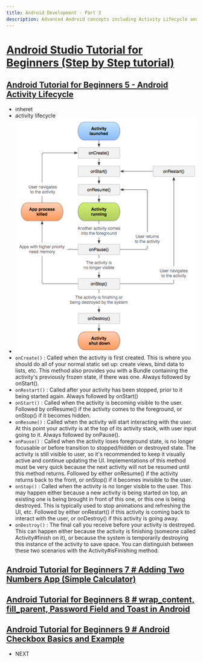 ```yaml
---
title: Android Development - Part 3
description: Advanced Android concepts including Activity Lifecycle and app state management
---
```


# [Android Studio Tutorial for Beginners (Step by Step tutorial)](https://www.youtube.com/playlist?list=PLS1QulWo1RIbb1cYyzZpLFCKvdYV_yJ-E)

## [Android Tutorial for Beginners 5 - Android Activity Lifecycle](https://www.youtube.com/watch?v=odqACn2Vgic&list=PLS1QulWo1RIbb1cYyzZpLFCKvdYV_yJ-E&index=6)

- inheret
- activity lifecycle
- ![activ](/src/assets/documontations/challenges/activity_lifecycle.png)
- `onCreate()` : Called when the activity is first created. This is where you should do all of your normal static set up: create views, bind data to lists, etc. This method also provides you with a Bundle containing the activity's previously frozen state, if there was one.
  Always followed by onStart().
- `onRestart()` : Called after your activity has been stopped, prior to it being started again.
  Always followed by onStart()
- `onStart()` : Called when the activity is becoming visible to the user.
  Followed by onResume() if the activity comes to the foreground, or onStop() if it becomes hidden.
- `onResume()` : Called when the activity will start interacting with the user. At this point your activity is at the top of its activity stack, with user input going to it.
  Always followed by onPause().
- `onPause()` : Called when the activity loses foreground state, is no longer focusable or before transition to stopped/hidden or destroyed state. The activity is still visible to user, so it's recommended to keep it visually active and continue updating the UI. Implementations of this method must be very quick because the next activity will not be resumed until this method returns.
  Followed by either onResume() if the activity returns back to the front, or onStop() if it becomes invisible to the user.
- `onStop()` : Called when the activity is no longer visible to the user. This may happen either because a new activity is being started on top, an existing one is being brought in front of this one, or this one is being destroyed. This is typically used to stop animations and refreshing the UI, etc.
  Followed by either onRestart() if this activity is coming back to interact with the user, or onDestroy() if this activity is going away.
- `onDestroy()` : The final call you receive before your activity is destroyed. This can happen either because the activity is finishing (someone called Activity#finish on it), or because the system is temporarily destroying this instance of the activity to save space. You can distinguish between these two scenarios with the Activity#isFinishing method.

## [Android Tutorial for Beginners 7 # Adding Two Numbers App (Simple Calculator)](https://www.youtube.com/watch?v=7OQJIaXNmT4&list=PLS1QulWo1RIbb1cYyzZpLFCKvdYV_yJ-E&index=8)

## [Android Tutorial for Beginners 8 # wrap_content, fill_parent, Password Field and Toast in Android](https://www.youtube.com/watch?v=V7HPQ6DVvug&list=PLS1QulWo1RIbb1cYyzZpLFCKvdYV_yJ-E&index=9)

## [Android Tutorial for Beginners 9 # Android Checkbox Basics and Example](https://www.youtube.com/watch?v=HO7CsnUEJAs&list=PLS1QulWo1RIbb1cYyzZpLFCKvdYV_yJ-E&index=10)

- NEXT
